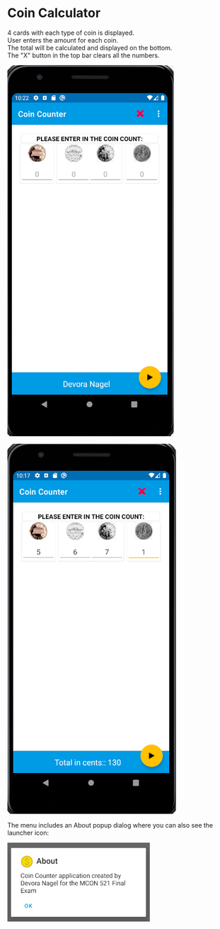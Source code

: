 # Coin Calculator

4 cards with each type of coin is displayed.  
User enters the amount for each coin.  
The total will be calculated and displayed on the bottom.   
The "X" button in the top bar clears all the numbers.   

![Coin Counter Before](screenshots/CoinCounterBefore.png)

![Coin Counter After](screenshots/CoinCounterAfter.png)

The menu includes an About popup dialog where you can also see the launcher icon:

![About Dialog with Launcher Icon](screenshots/CoinCounterAbout.png)

